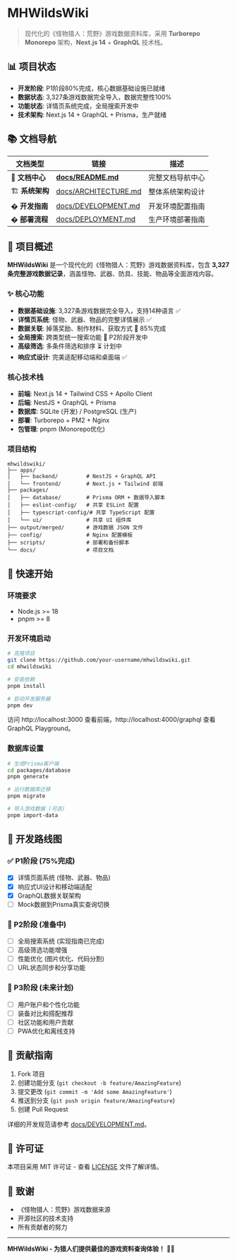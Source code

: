 # MHWildsWiki

> 现代化的《怪物猎人：荒野》游戏数据资料库，采用 **Turborepo Monorepo** 架构，**Next.js 14** + **GraphQL** 技术栈。

## 📊 项目状态

- **开发阶段**: P1阶段80%完成，核心数据基础设施已就绪
- **数据状态**: 3,327条游戏数据完全导入，数据完整性100%
- **功能状态**: 详情页系统完成，全局搜索开发中
- **技术架构**: Next.js 14 + GraphQL + Prisma，生产就绪

## 📚 文档导航

| 文档类型 | 链接 | 描述 |
|----------|------|------|
| 📖 **文档中心** | [**docs/README.md**](./docs/README.md) | 完整文档导航中心 |
| 🏗️ **系统架构** | [docs/ARCHITECTURE.md](./docs/ARCHITECTURE.md) | 整体系统架构设计 |
| � **开发指南** | [docs/DEVELOPMENT.md](./docs/DEVELOPMENT.md) | 开发环境配置指南 |
| � **部署流程** | [docs/DEPLOYMENT.md](./docs/DEPLOYMENT.md) | 生产环境部署指南 |

## 🎯 项目概述

**MHWildsWiki** 是一个现代化的《怪物猎人：荒野》游戏数据资料库，包含 **3,327条完整游戏数据记录**，涵盖怪物、武器、防具、技能、物品等全面游戏内容。

### ✨ 核心功能
- **数据基础设施**: 3,327条游戏数据完全导入，支持14种语言 ✅
- **详情页系统**: 怪物、武器、物品的完整详情展示 ✅
- **数据关联**: 掉落奖励、制作材料、获取方式 🚧 85%完成
- **全局搜索**: 跨类型统一搜索功能 🔄 P2阶段开发中
- **高级筛选**: 多条件筛选和排序 ⏳ 计划中
- **响应式设计**: 完美适配移动端和桌面端 ✅

### 核心技术栈

- **前端**: Next.js 14 + Tailwind CSS + Apollo Client
- **后端**: NestJS + GraphQL + Prisma
- **数据库**: SQLite (开发) / PostgreSQL (生产)
- **部署**: Turborepo + PM2 + Nginx
- **包管理**: pnpm (Monorepo优化)

### 项目结构

```
mhwildswiki/
├── apps/
│   ├── backend/         # NestJS + GraphQL API
│   └── frontend/        # Next.js + Tailwind 前端
├── packages/
│   ├── database/        # Prisma ORM + 数据导入脚本
│   ├── eslint-config/   # 共享 ESLint 配置
│   ├── typescript-config/# 共享 TypeScript 配置
│   └── ui/              # 共享 UI 组件库
├── output/merged/       # 游戏数据 JSON 文件
├── config/              # Nginx 配置模板
├── scripts/             # 部署和备份脚本
└── docs/                # 项目文档
```

## 🚀 快速开始

### 环境要求
- Node.js >= 18
- pnpm >= 8

### 开发环境启动
```bash
# 克隆项目
git clone https://github.com/your-username/mhwildswiki.git
cd mhwildswiki

# 安装依赖
pnpm install

# 启动开发服务器
pnpm dev
```

访问 http://localhost:3000 查看前端，http://localhost:4000/graphql 查看GraphQL Playground。

### 数据库设置
```bash
# 生成Prisma客户端
cd packages/database
pnpm generate

# 运行数据库迁移
pnpm migrate

# 导入游戏数据 (可选)
pnpm import-data
```

## 🎯 开发路线图

### ✅ P1阶段 (75%完成)
- [x] 详情页面系统 (怪物、武器、物品)
- [x] 响应式UI设计和移动端适配
- [x] GraphQL数据关联架构
- [ ] Mock数据到Prisma真实查询切换

### 🚀 P2阶段 (准备中)
- [ ] 全局搜索系统 (实现指南已完成)
- [ ] 高级筛选功能增强
- [ ] 性能优化 (图片优化、代码分割)
- [ ] URL状态同步和分享功能

### 🔮 P3阶段 (未来计划)
- [ ] 用户账户和个性化功能
- [ ] 装备对比和搭配推荐
- [ ] 社区功能和用户贡献
- [ ] PWA优化和离线支持

## 🤝 贡献指南

1. Fork 项目
2. 创建功能分支 (`git checkout -b feature/AmazingFeature`)
3. 提交更改 (`git commit -m 'Add some AmazingFeature'`)
4. 推送到分支 (`git push origin feature/AmazingFeature`)
5. 创建 Pull Request

详细的开发规范请参考 [docs/DEVELOPMENT.md](./docs/DEVELOPMENT.md)。

## 📄 许可证

本项目采用 MIT 许可证 - 查看 [LICENSE](LICENSE) 文件了解详情。

## 🙏 致谢

- 《怪物猎人：荒野》游戏数据来源
- 开源社区的技术支持
- 所有贡献者的努力

---

**MHWildsWiki - 为猎人们提供最佳的游戏资料查询体验！** 🏹✨
